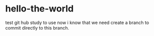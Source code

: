 # hello-the-world
test git hub study to use
now i know that we need create a branch to commit directly to this branch.
